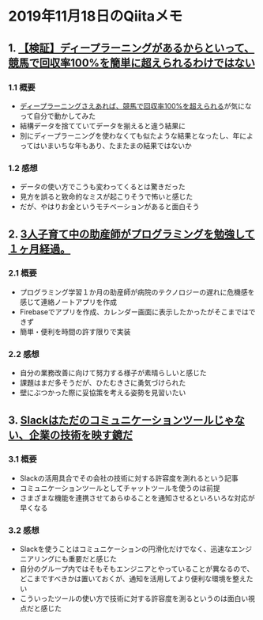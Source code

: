 # 2019年11月18日のQiitaメモ

## 1. [【検証】ディープラーニングがあるからといって、競馬で回収率100%を簡単に超えられるわけではない](https://qiita.com/kscntt/items/3f215a945c32a2bbcd3c)

### 1.1 概要

- [ディープラーニングさえあれば、競馬で回収率100%を超えられる](https://qiita.com/yossymura/items/334a8f3ef85bff081913)が気になって自分で動かしてみた
- 結構データを捨てていてデータを揃えると違う結果に
- 別にディープラーニングを使わなくても似たような結果となったし、年によってはいまいちな年もあり、たまたまの結果ではないか

### 1.2 感想

- データの使い方でこうも変わってくるとは驚きだった
- 見方を誤ると致命的なミスが起こりそうで怖いと感じた
- だが、やはりお金というモチベーションがあると面白そう

## 2. [3人子育て中の助産師がプログラミングを勉強して１ヶ月経過。](https://qiita.com/mfmfmf5555/items/285d4dab33b4ed29c8e9)

### 2.1 概要

- プログラミング学習１か月の助産師が病院のテクノロジーの遅れに危機感を感じて連絡ノートアプリを作成
- Firebaseでアプリを作成、カレンダー画面に表示したかったがそこまではできず
- 簡単・便利を時間の許す限りで実装

### 2.2 感想

- 自分の業務改善に向けて努力する様子が素晴らしいと感じた
- 課題はまだ多そうだが、ひたむきさに勇気づけられた
- 壁にぶつかった際に妥協策を考える姿勢を見習いたい

## 3. [Slackはただのコミュニケーションツールじゃない、企業の技術を映す鏡だ](https://qiita.com/KizashiTakata/items/d442d4a28d147529f1b6)

### 3.1 概要

- Slackの活用具合でその会社の技術に対する許容度を測れるという記事
- コミュニケーションツールとしてチャットツールを使うのは前提
- さまざまな機能を連携させてあらゆることを通知させるといろいろな対応が早くなる

### 3.2 感想

- Slackを使うことはコミュニケーションの円滑化だけでなく、迅速なエンジニアリングにも重要だと感じた
- 自分のグループ内ではそもそもエンジニアとやっていることが異なるので、どこまですべきかは置いておくが、通知を活用してより便利な環境を整えたい
- こういったツールの使い方で技術に対する許容度を測るというのは面白い視点だと感じた
